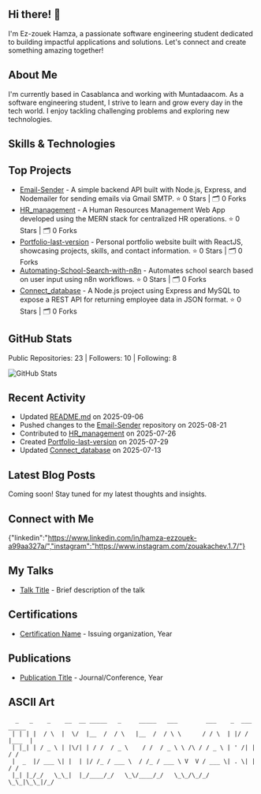 ## Hi there! 👋

I'm Ez-zouek Hamza, a passionate software engineering student dedicated to building impactful applications and solutions. Let's connect and create something amazing together!

## About Me

I'm currently based in Casablanca and working with Muntadaacom. As a software engineering student, I strive to learn and grow every day in the tech world. I enjoy tackling challenging problems and exploring new technologies.

## Skills & Technologies



## Top Projects

- [Email-Sender](https://github.com/HAMZAZAWAK17/Email-Sender) - A simple backend API built with Node.js, Express, and Nodemailer for sending emails via Gmail SMTP. ⭐ 0 Stars | 🗂️ 0 Forks
- [HR_management](https://github.com/HAMZAZAWAK17/HR_management) - A Human Resources Management Web App developed using the MERN stack for centralized HR operations. ⭐ 0 Stars | 🗂️ 0 Forks
- [Portfolio-last-version](https://github.com/HAMZAZAWAK17/Portfolio-last-version) - Personal portfolio website built with ReactJS, showcasing projects, skills, and contact information. ⭐ 0 Stars | 🗂️ 0 Forks
- [Automating-School-Search-with-n8n](https://github.com/HAMZAZAWAK17/Automating-School-Search-with-n8n) - Automates school search based on user input using n8n workflows. ⭐ 0 Stars | 🗂️ 0 Forks
- [Connect_database](https://github.com/HAMZAZAWAK17/Connect_database) - A Node.js project using Express and MySQL to expose a REST API for returning employee data in JSON format. ⭐ 0 Stars | 🗂️ 0 Forks

## GitHub Stats

Public Repositories: 23 | Followers: 10 | Following: 8

![GitHub Stats](https://github-readme-stats.vercel.app/api?username=HAMZAZAWAK17&show_icons=true&hide_title=true&count_private=true&theme=radical)

## Recent Activity

- Updated [README.md](https://github.com/HAMZAZAWAK17/HAMZAZAWAK17) on 2025-09-06
- Pushed changes to the [Email-Sender](https://github.com/HAMZAZAWAK17/Email-Sender) repository on 2025-08-21
- Contributed to [HR_management](https://github.com/HAMZAZAWAK17/HR_management) on 2025-07-26
- Created [Portfolio-last-version](https://github.com/HAMZAZAWAK17/Portfolio-last-version) on 2025-07-29
- Updated [Connect_database](https://github.com/HAMZAZAWAK17/Connect_database) on 2025-07-13

## Latest Blog Posts

Coming soon! Stay tuned for my latest thoughts and insights.

## Connect with Me

{"linkedin":"https://www.linkedin.com/in/hamza-ezzouek-a99aa327a/","instagram":"https://www.instagram.com/zouakachev.1.7/"}

## My Talks

- [Talk Title](link-to-talk) - Brief description of the talk

## Certifications

- [Certification Name](link-to-certificate) - Issuing organization, Year

## Publications

- [Publication Title](link-to-publication) - Journal/Conference, Year

## ASCII Art

```
  _   _    _    __  __ _____   _     _____   ___        ___    _  ___ _____ 
 | | | |  / \  |  \/  |__  /  / \   |__  /  / \ \      / / \  | |/ / |___  |
 | |_| | / _ \ | |\/| | / /  / _ \    / /  / _ \ \ /\ / / _ \ | ' /| |  / / 
 |  _  |/ ___ \| |  | |/ /_ / ___ \  / /_ / ___ \ V  V / ___ \| . \| | / /  
 |_| |_/_/   \_\_|  |_/____/_/   \_\/____/_/   \_\_/\_/_/   \_\_|\_\_|/_/   
                                                                            
```

